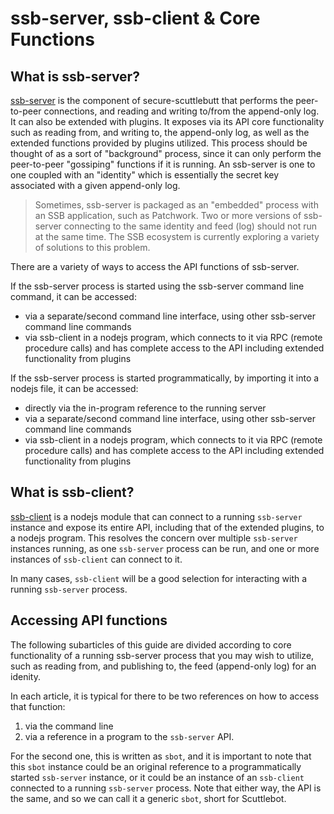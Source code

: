 # ssb-server, ssb-client & Core Functions

## What is ssb-server?
[ssb-server](https://github.com/ssbc/ssb-server) is the component of secure-scuttlebutt that performs the peer-to-peer connections, and reading and writing to/from the append-only log. It can also be extended with plugins. It exposes via its API core functionality such as reading from, and writing to, the append-only log, as well as the extended functions provided by plugins utilized. This process should be thought of as a sort of "background" process, since it can only perform the peer-to-peer "gossiping" functions if it is running. An ssb-server is one to one coupled with an "identity" which is essentially the secret key associated with a given append-only log.

> Sometimes, ssb-server is packaged as an "embedded" process with an SSB application, such as Patchwork. Two or more versions of ssb-server connecting to the same identity and feed (log) should not run at the same time. The SSB ecosystem is currently exploring a variety of solutions to this problem.

There are a variety of ways to access the API functions of ssb-server.

If the ssb-server process is started using the ssb-server command line command, it can be accessed:
- via a separate/second command line interface, using other ssb-server command line commands
- via ssb-client in a nodejs program, which connects to it via RPC (remote procedure calls) and has complete access to the API including extended functionality from plugins

If the ssb-server process is started programmatically, by importing it into a nodejs file, it can be accessed:
- directly via the in-program reference to the running server
- via a separate/second command line interface, using other ssb-server command line commands
- via ssb-client in a nodejs program, which connects to it via RPC (remote procedure calls) and has complete access to the API including extended functionality from plugins

## What is ssb-client?
[ssb-client](https://github.com/ssbc/ssb-client) is a nodejs module that can connect to a running `ssb-server` instance and expose its entire API, including that of the extended plugins, to a nodejs program. This resolves the concern over multiple `ssb-server` instances running, as one `ssb-server` process can be run, and one or more instances of `ssb-client` can connect to it.

In many cases, `ssb-client` will be a good selection for interacting with a running `ssb-server` process.

## Accessing API functions

The following subarticles of this guide are divided according to core functionality of a running ssb-server process that you may wish to utilize, such as reading from, and publishing to, the feed (append-only log) for an idenity.

In each article, it is typical for there to be two references on how to access that function:

1. via the command line
2. via a reference in a program to the `ssb-server` API.

For the second one, this is written as `sbot`, and it is important to note that this `sbot` instance could be an original reference to a programmatically started `ssb-server` instance, or it could be an instance of an `ssb-client` connected to a running `ssb-server` process. Note that either way, the API is the same, and so we can call it a generic `sbot`, short for Scuttlebot.



